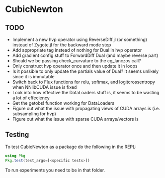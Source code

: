 # CubicNewton

## TODO
- Implement a new hvp operator using ReverseDiff.jl (or something) instead of Zygote.jl for the backward mode step
- Add appropriate tag instead of nothing for Dual in hvp operator
- Add gradient config stuff to ForwardDiff Dual (and maybe reverse part)
- Should we be passing check_curvature to the cg_lanczos call?
- Only construct hvp operator once and then update it in loops
- Is it possible to only update the partials value of Dual? It seems unlikely since it is immutable
- Switch back to Flux functions for relu, softmax, and logitcrossentropy when NNlibCUDA issue is fixed
- Look into how effective the DataLoaders stuff is, it seems to be wasting a lot of effeciency
- Get the getobs! function working for DataLoaders
- Figure out what the issue with propagating views of CUDA arrays is (i.e. subsampling for hvp)
- Figure out what the issue with sparse CUDA arrays/vectors is

## Testing
To test CubicNewton as a package do the following in the REPL:
```julia
using Pkg
Pkg.test(test_args=[<specific tests>])
```

To run experiments you need to be in that folder.
